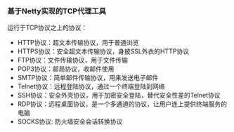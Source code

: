 ### 基于Netty实现的TCP代理工具
  
运行于TCP协议之上的协议： 
  - HTTP协议：超文本传输协议，用于普通浏览 
  - HTTPS协议：安全超文本传输协议，身披SSL外衣的HTTP协议 
  - FTP协议：文件传输协议，用于文件传输 
  - POP3协议：邮局协议，收邮件使用 
  - SMTP协议：简单邮件传输协议，用来发送电子邮件 
  - Telnet协议：远程登陆协议，通过一个终端登陆到网络 
  - SSH协议：安全外壳协议，用于加密安全登陆，替代安全性差的Telnet协议
  - RDP协议：远程桌面协议，是一个多通道的协议，让用户连上提供终端服务的电脑
  - SOCKS协议: 防火墙安全会话转换协议